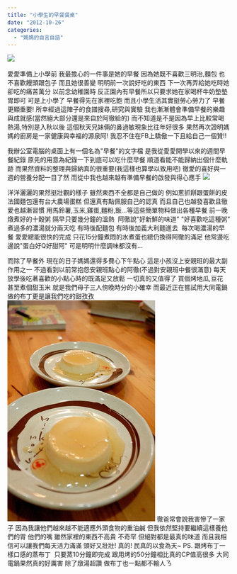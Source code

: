 ```yaml
---
title: "小學生的早餐餐桌"
date: "2012-10-26"
categories: 
  - "媽媽的自言自語"
---
```


![](images/1105_542003632482883_1820263882_n.jpg)

愛愛準備上小學前 我最擔心的一件事是她的早餐 因為她既不喜歡三明治,麵包 也不喜歡饅頭跟包子 而且她很善變 明明前一次說好吃的東西 下一次再弄給她吃時她卻吃的痛苦萬分 以前念幼稚園時 反正園內有早餐所以只要求她在家喝杯牛奶墊墊胃即可 可是上小學了 早餐得先在家裡吃飽 而且小學生活其實挺勞心勞力了 早餐更顯重要! 所幸經過這陣子的食譜搜尋,研究與實驗 我也漸漸體會準備早餐的樂趣與成就感(當然絕大部分還是來自於阿徹給的) 而不知道是不是因為早上比較常喝熱湯,特別是入秋以後 這個秋天兄妹倆的鼻過敏現象比往年好很多 果然再次證明媽媽的廚房是一家健康與幸福的源泉阿! 我忍不住在FB上驕傲一下且給自己一個贊!!

我辦公室電腦的桌面上有一個名為"早餐"的文字檔 是我從愛愛開學以來的週間早餐紀錄 原先的用意為紀錄一下到底可以吃什麼早餐 順道看能不能歸納出個什麼軌跡 而果然資料的整理與歸納真的很重要(我這樣也算學以致用吧) 徹愛的喜好與一週的營養分配一目了然 而從中我也越來越有準備早餐的啟發與得心應手 ![](images/1105_542003632482883_1820263882_n.jpg) 

洋洋灑灑的果然挺壯觀的樣子 雖然東西不全都是自己做的 例如蔥抓餅跟蛋餅的皮 法國麵包還有台大農場蛋糕 但還真有點佩服自己的認真 而且自己也越發喜歡且徹愛也越漸習慣 用馬鈴薯,玉米,雞蛋,麵粉,飯...等這些簡單物料做出各種早餐 前一晚燉煮好的十穀粥 隔早只要幾分鐘的溫熱  阿徹說"好新鮮的味道" "好喜歡吃這種粥" 煮過多的濃湯就分兩天吃 有時後配麵包 有時後加義大利麵進去  每次喝濃湯的早餐 愛愛總能很快的完成 只花15分鐘煮悶的水煮蛋也總仍換得阿徹的滿足 他常邊吃邊說"蛋白好Q好甜阿" 可是明明什麼調味都沒有...

而除了早餐外 現在的日子媽媽還得多費心下午點心 這是小孩沒上安親班的最大副作用之一 不過看到以前常抱怨安親班點心的阿徹(不過對安親班中餐很滿意) 每天放學後吃著喜歡的小點心時的既滿足又放鬆 一切真的又值得了 買個烤地瓜,豆花 甚至煮個甜玉米 就是我們母子三人傍晚時分的小確幸 而最近正在嘗試用大同電鍋做的布丁更是讓我們吃的甜孜孜 ![](images/8111037325_10a5c9326f.jpg) 徹爸常會說我害慘了一家子 因為我讓他們越來越不能適應外頭食物的重油鹹 但我依然堅持要繼續這樣養他們的胃 他們的嘴 雖然家裡的東西不高貴 不奇罕 但絕對都是最真的味道 而且我相信可以讓我們每天活力滿滿 頭好又壯壯! 真的! 民真的以食為天~ PS. 跟烤布丁一樣口感的蒸布丁  只要蒸10分鐘即完成 跟用烤的50分鐘相比真的CP值高很多 大同電鍋果然真的好厲害 除了燉湯超讚 做布丁也一點都不輸人ㄋ
